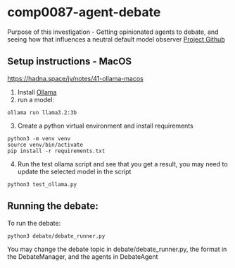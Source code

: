 # comp0087-agent-debate
Purpose of this investigation - Getting opinionated agents to debate, and seeing how that influences a neutral default model observer
[Project Github](https://github.com/comp0087-echo-chamber)
## Setup instructions - MacOS
https://hadna.space/jv/notes/41-ollama-macos
1) Install [Ollama](https://ollama.com/)
2) run a model:
```
ollama run llama3.2:3b
```
3) Create a python virtual environment and install requirements
```
python3 -m venv venv
source venv/bin/activate
pip install -r requirements.txt
```
4) Run the test ollama script and see that you get a result, you may need to update the selected model in the script
```
python3 test_ollama.py
```

## Running the debate:
To run the debate:
```
python3 debate/debate_runner.py
```
You may change the debate topic in  debate/debate_runner.py, the format in the DebateManager, and the agents in DebateAgent

